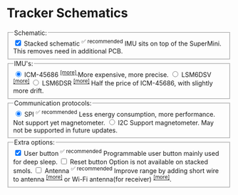 # Tracker Schematics

<form id="schematicForm">
  <fieldset>
    <legend>Schematic:</legend>
    <label>
      <input type="checkbox" name="isStacked" checked="checked" /> Stacked schematic
      <sup>✅ recommended</sup>
      <span>
        IMU sits on top of the SuperMini. This removes need in additional PCB.
      </span>
    </label>
  </fieldset>
  <fieldset>
    <legend>IMU's:</legend>
    <label>
      <input type="radio" name="IMU" value="ICM-45686" checked="checked" />
      ICM-45686
      <sup>
        <a href="../imu-comparison.md#icm-45686" target="_blank">[more] </a>
      </sup>
      <span>More expensive, more precise.</span>
    </label>
    <label>
      <input type="radio" name="IMU" value="LSM6DSV" /> LSM6DSV
      <sup>
        <a href="../imu-comparison.md#lsm6dsv" target="_blank">[more]</a>
      </sup>
    </label>
    <label>
      <input type="radio" name="IMU" value="LSM6DSR" /> LSM6DSR
      <sup>
        <a href="../imu-comparison.md#lsm6dsr" target="_blank">[more]</a>
      </sup>
      <span>Half the price of ICM-45686, with slightly more drift.</span>
    </label>
  </fieldset>
  <fieldset>
    <legend>Communication protocols:</legend>
    <label>
      <input type="radio" name="Protocol" value="SPI" checked="checked" /> SPI
      <sup>✅ recommended</sup>
      <span>
        Less energy consumption, more performance. Not support yet magnetometer.
      </span>
    </label>
    <label>
      <input type="radio" name="Protocol" value="I2C" /> I2C
      <span>Support magnetometer. May not be supported in future updates.</span>
    </label>
  </fieldset>
  <fieldset>
    <legend>Extra options:</legend>
    <label>
      <input type="checkbox" name="HasUserButton" checked="checked" /> User button
      <sup>✅ recommended</sup>
      <span>
        Programmable user button mainly used for deep sleep.
      </span>
    </label>
    <label>
      <input type="checkbox" name="hasResetButton" /> Reset button
      <span>Option is not available on stacked smols.</span>
    </label>
    <label>
      <input type="checkbox" name="hasAntenna" /> Antenna
      <sup>✅ recommended</sup>
      <span>
        Improve range by adding short wire to antenna
        <sup><a href="./smol-hardware.md#option-2-wire-antenna-mod" target="_blank">[more]</a></sup>
        or Wi-Fi antenna(for receiver)
        <sup><a href="./smol-hardware.md#option-3-wi-fi-antenna-mod" target="_blank">[more]</a></sup>.
      </span>
    </label>
  </fieldset>
</form>

<div
  id="schema-canvas"
  class="chip"
  style="position: relative; width: 100%"
></div>

<link rel="stylesheet" href="smol-slimes.css" />
<link rel="stylesheet" href="assets/css/smol-schematics.css" />
<script src="assets/js/smol-schematics.js"></script>

